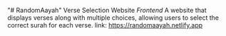 "# RandomAayah" 
Verse Selection Website *Frontend*
A website that displays verses along with multiple choices, allowing users to select the correct surah for each verse.
link: https://randomaayah.netlify.app 
